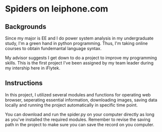 # Spiders on leiphone.com

## Backgrounds

Since my major is EE and I do power system analysis in my undergraduate study, I'm a green hand in python programming. Thus, I'm taking online courses to obtain fundemantal language syntax.

My advisor suggests I get down to do a project to improve my programming skills. This is the first project I've been assigned by my team leader during my intership here in iFlytek.

## Instructions

In this project, I utilized several modules and functions for operating web browser, seperating essential information, downloading images, saving data locally and running the project automatically in specific time point.

You can download and run the spider.py on your computer directly as long as you've installed the required modules. Remember to revise the saving path in the project to make sure you can save the record on you computer.
